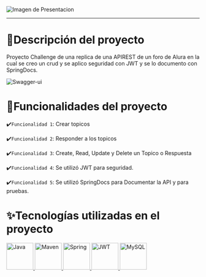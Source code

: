 ![Imagen de Presentacion](https://github.com/user-attachments/assets/39dff55e-881b-464c-9a91-c84b853f4032)
***


# :floppy_disk:Descripción del proyecto

Proyecto Challenge de una replica de una APIREST de un foro de Alura en la cual se creo un crud y se aplico seguridad con JWT y se lo documento con SpringDocs.

![Swagger-ui](https://github.com/user-attachments/assets/2447c4ae-7aed-4e19-8960-4b6ae77ac935)


# :wrench:Funcionalidades del proyecto
:heavy_check_mark:`Funcionalidad 1`: Crear topicos

:heavy_check_mark:`Funcionalidad 2`: Responder a los topicos

:heavy_check_mark:`Funcionalidad 3`: Create, Read, Update y Delete un Topico o Respuesta

:heavy_check_mark:`Funcionalidad 4`: Se utilizó JWT para seguridad.

:heavy_check_mark:`Funcionalidad 5`: Se utilizó SpringDocs para Documentar la API y para pruebas.


# :sparkles:Tecnologías utilizadas en el proyecto
<a href="https://www.java.com/" target="_blank" rel="noreferrer">
  <img src="https://i.blogs.es/e7b69c/java_logo/1366_2000.webp" alt="Java" width="70" height="70"/>
</a>


<a href="https://maven.apache.org/" target="_blank" rel="noreferrer">
  <img src="https://miro.medium.com/v2/resize:fit:450/1*kbSGIVukG6lL7JtAa9wiDA.png" alt="Maven" width="70" height="70"/>
</a>


<a href="https://spring.io/" target="_blank" rel="noreferrer">
  <img src="https://encrypted-tbn0.gstatic.com/images?q=tbn:ANd9GcRuCdBV7vh55rBQQcYpTvYcj3ZztVwvuicLgA&s" alt="Spring" width="70" height="70"/>
</a>


<a href="https://jwt.io/" target="_blank" rel="noreferrer">
  <img src="https://media.licdn.com/dms/image/D4D12AQHW9aRSWIOMxQ/article-cover_image-shrink_600_2000/0/1657421703592?e=2147483647&v=beta&t=nKygyfSDFwgPdEoC-nEkogMS0527SBa8z8D_FqUr-us" alt="JWT" width="70" height="70"/>
</a>


<a href="https://www.mysql.com/" target="_blank" rel="noreferrer">
  <img src="https://blogger.googleusercontent.com/img/b/R29vZ2xl/AVvXsEiCi2Eu20hfSD8N5RY-LwECWFt5gNaYvdoXBfm9-KE7Q4lXn_2ikdQoHMAKhquaSVh5m9WIZuPLMhLtxGyOThAy1RjZ16BifHPeyf4X7inohsIi6FOUzZsQoVVkjArANlmEyTNOxyPEi7M/s1600/255b77e251b19a6d0600634d2ff9b006.png" alt="MySQL" width="70" height="70"/>
</a>
